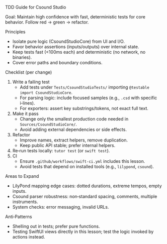 TDD Guide for Csound Studio

Goal: Maintain high confidence with fast, deterministic tests for core behavior. Follow red → green → refactor.

Principles
- Isolate pure logic (CsoundStudioCore) from UI and I/O.
- Favor behavior assertions (inputs/outputs) over internal state.
- Keep tests fast (<100ms each) and deterministic (no network, no binaries).
- Cover error paths and boundary conditions.

Checklist (per change)
1) Write a failing test
   - Add tests under `Tests/CsoundStudioTests/` importing `@testable import CsoundStudioCore`.
   - For parsing logic: include focused samples (e.g., `.csd` with specific i‑lines).
   - For exporters: assert key substrings/tokens, not exact full text.
2) Make it pass
   - Change only the smallest production code needed in `Sources/CsoundStudioCore/`.
   - Avoid adding external dependencies or side effects.
3) Refactor
   - Improve names, extract helpers, remove duplication.
   - Keep public API stable; prefer internal helpers.
4) Re‑run tests locally: `tutor test` (or `swift test`).
5) CI
   - Ensure `.github/workflows/swift-ci.yml` includes this lesson.
   - Avoid tests that depend on installed tools (e.g., `lilypond`, `csound`).

Areas to Expand
- LilyPond mapping edge cases: dotted durations, extreme tempos, empty inputs.
- Csound parser robustness: non‑standard spacing, comments, multiple instruments.
- System checks: error messaging, invalid URLs.

Anti‑Patterns
- Shelling out in tests; prefer pure functions.
- Testing SwiftUI views directly in this lesson; test the logic invoked by actions instead.

